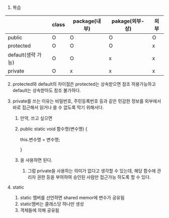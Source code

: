 1. 복습

|                    | class | package(내부) | pakage(외부-상) | 외부 |
| ------------------ | ----- | ------------- | --------------- | ---- |
| public             | O     | O             | O               | O    |
| protected          | O     | O             | O               | x    |
| default(생략 가능) | O     | O             | x               | x    |
| private            | O     | x             | x               | x    |

2. protected와 default의 차이점은 protected는 상속받으면 참조 허용가능하고 default는 상속받아도 참조 불가하다.

3. private를 쓰는 이유는 비밀번호, 주민등록번호 등과 같은 민감한 정보를 외부에서 바로 접근해서 읽거나 쓸 수 없도록 막기 위해서다. 

   1. 만약, 쓰고 싶으면 

   2. public static void 함수명(변수명) {

      this.변수명 = 변수명;

      }

   3. 을 사용하면 된다.

      1. 그럼 private을 사용하는 의미가 없다고 생각할 수 있는데, 해당 함수에 관리자 권한 등을 부여하여 승인된 사람만 접근가능 하도록 할 수 있다.

4. static

   1. static 멤버를 선언하면 shared memor에 변수가 공유됨
   2. static멤버는 클래스당 하나만 생성
   3. 객체들에 의해 공유됨

